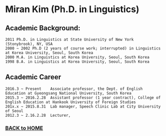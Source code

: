# Miran Kim (Ph.D. in Linguistics)

## Academic Background:

```  
2011 Ph.D. in Linguistics at State University of New York (Stonybrook), NY, USA  
2000 ~ 2002 Ph.D (2 years of course work; interrupted) in Linguistics at Korea University, Seoul, South Korea  
2000 M.A. in Linguistics at Korea University, Seoul, South Korea  
1998 B.A. in Linguistics at Korea University, Seoul, South Korea  
```  
## Academic Career 

```  
2016.3 ~ Present    Associate professor, the Dept. of English Education at Gyeongsang National University, South Korea   
2015.3 ~ 2016.2.28  Assistant professor (1 year contract), College of English Education at Hankook University of Foreign Studies 
201x.x ~ 2015.8.31  Lab manager, Speech Clinic Lab at City University of Seoul  
2012.3 ~ 2.16.2.28  Lecturer,  
```  

### [BACK to HOME](../readme.md)
